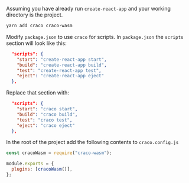 Assuming you have already run `create-react-app` and your working directory is
the project.

```bash
yarn add craco craco-wasm
```

Modify `package.json` to use `craco` for scripts. In `package.json` the
`scripts` section will look like this:

```json
  "scripts": {
    "start": "create-react-app start",
    "build": "create-react-app build",
    "test": "create-react-app test",
    "eject": "create-react-app eject"
  },
```

Replace that section with:

```json
  "scripts": {
    "start": "craco start",
    "build": "craco build",
    "test": "craco test",
    "eject": "craco eject"
  },
```

In the root of the project add the following contents to `craco.config.js`

```javascript
const cracoWasm = require("craco-wasm");

module.exports = {
  plugins: [cracoWasm()],
};
```
